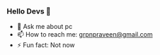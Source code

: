 ### Hello Devs 👋




- 💬 Ask me about pc
- 📫 How to reach me: grpnpraveen@gmail.com
- ⚡ Fun fact: Not now


